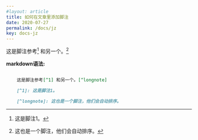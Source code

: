 ```yaml
---
#layout: article
title: 如何在文章里添加脚注
date: 2020-07-27
permalink: /docs/jz
key: docs-jz
---  
```


这是脚注参考[^1] 和另一个。[^longnote]

[^1]: 这是脚注1。

[^longnote]: 这也是一个脚注，他们会自动排序。


**markdown语法:**
```markdown

    这是脚注参考[^1] 和另一个。[^longnote]

    [^1]: 这是脚注1。

    [^longnote]: 这也是一个脚注，他们会自动排序。
```